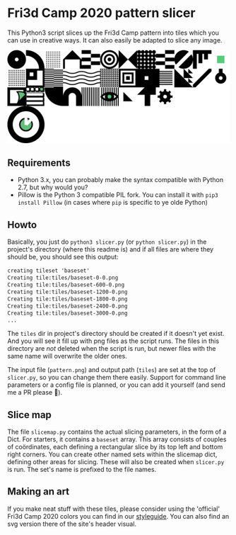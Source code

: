 # Fri3d Camp 2020 pattern slicer

This Python3 script slices up the Fri3d Camp pattern into tiles which you can use in creative ways. It can also easily be adapted to slice any image.

![pattern](pattern.png)

## Requirements

- Python 3.x, you can probably make the syntax compatible with Python 2.7, but why would you?
- Pillow is the Python 3 compatible PIL fork. You can install it with `pip3 install Pillow` (in cases where `pip` is specific to ye olde Python)

## Howto

Basically, you just do `python3 slicer.py` (or `python slicer.py`) in the project's directory (where this readme is) and if all files are where they should be, you should see this output:

```
creating tileset 'baseset' 
Creating tile:tiles/baseset-0-0.png
Creating tile:tiles/baseset-600-0.png
Creating tile:tiles/baseset-1200-0.png
Creating tile:tiles/baseset-1800-0.png
Creating tile:tiles/baseset-2400-0.png
Creating tile:tiles/baseset-3000-0.png
...
```

The `tiles` dir in project's directory should be created if it doesn't yet exist. And you will see it fill up with png files as the script runs. The files in this directory are *not* deleted when the script is run, but newer files with the same name will overwrite the older ones.

The input file (`pattern.png`) and output path (`tiles`) are set at the top of `slicer.py`, so you can change them there easily. Support for command line parameters or a config file is planned, or you can add it yourself (and send me a PR please 🙏).

## Slice map

The file `slicemap.py` contains the actual slicing parameters, in the form of a Dict. For starters, it contains a `baseset` array. This array consists of couples of coördinates, each defining a rectangular slice by its top left and bottom right corners. You can create other named sets within the slicemap dict, defining other areas for slicing. These will also be created when `slicer.py` is run. The set's name is prefixed to the file names.

## Making an art

If you make neat stuff with these tiles, please consider using the 'official' Fri3d Camp 2020 colors you can find in our [styleguide](https://www.fri3d.be/en/styleguide/). You can also find an svg version there of the site's header visual.